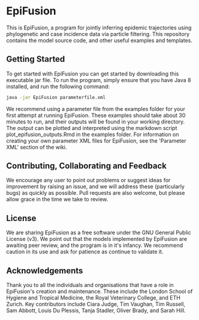 # EpiFusion
This is EpiFusion, a program for jointly inferring epidemic trajectories using phylogenetic and case incidence data via particle filtering. This repository contains the model source code, and other useful examples and templates.


## Getting Started

To get started with EpiFusion you can get started by downloading this executable jar file. To run the program, simply ensure that you have Java 8 installed, and run the following command: 

  ```sh
  java -jar EpiFusion parameterfile.xml
  ```

We recommend using a parameter file from the examples folder for your first attempt at running EpiFusion. These examples should take about 30 minutes to run, and their outputs will be found in your working directory. The output can be plotted and interpreted using the markdown script plot_epifusion_outputs.Rmd in the examples folder. For information on creating your own parameter XML files for EpiFusion, see the 'Parameter XML' section of the wiki.


## Contributing, Collaborating and Feedback

We encourage any user to point out problems or suggest ideas for improvement by raising an issue, and we will address these (particularly bugs) as quickly as possible. Pull requests are also welcome, but please allow grace in the time we take to review.


## License

We are sharing EpiFusion as a free software under the GNU General Public License (v3). We point out that the models implemented by EpiFusion are awaiting peer review, and the program is in it's infancy. We recommend caution in its use and ask for patience as continue to validate it.


## Acknowledgements
Thank you to all the individuals and organisations that have a role in EpiFusion's creation and maintenance. These include the London School of Hygiene and Tropical Medicine, the Royal Veterinary College, and ETH Zurich. Key contributors include Ciara Judge, Tim Vaughan, Tim Russell, Sam Abbott, Louis Du Plessis, Tanja Stadler, Oliver Brady, and Sarah Hill.




